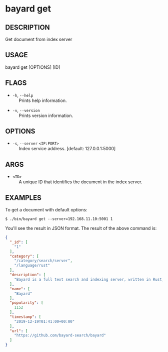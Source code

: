 # bayard get

## DESCRIPTION
Get document from index server

## USAGE
bayard get [OPTIONS] [ID]

## FLAGS
- `-h`, `--help`  
&nbsp;&nbsp;&nbsp;&nbsp; Prints help information.

- `-v`, `--version`  
&nbsp;&nbsp;&nbsp;&nbsp; Prints version information.

## OPTIONS
- `-s`, `--server` `<IP:PORT>`  
&nbsp;&nbsp;&nbsp;&nbsp; Index service address. [default: 127.0.0.1:5000]

## ARGS
- `<ID>`  
&nbsp;&nbsp;&nbsp;&nbsp; A unique ID that identifies the document in the index server.

## EXAMPLES

To get a document with default options:

```shell script
$ ./bin/bayard get --server=192.168.11.10:5001 1
```

You'll see the result in JSON format. The result of the above command is:

```json
{
  "_id": [
    "1"
  ],
  "category": [
    "/category/search/server",
    "/language/rust"
  ],
  "description": [
    "Bayard is a full text search and indexing server, written in Rust, built on top of Tantivy."
  ],
  "name": [
    "Bayard"
  ],
  "popularity": [
    1152
  ],
  "timestamp": [
    "2019-12-19T01:41:00+00:00"
  ],
  "url": [
    "https://github.com/bayard-search/bayard"
  ]
}
```
